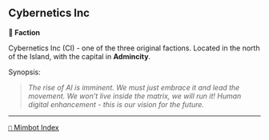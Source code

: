 ## Cybernetics Inc

**🪪 Faction**

Cybernetics Inc (CI) - one of the three original factions. Located in the north of the Island, with the capital in **Admincity**. 

Synopsis:
> *The rise of AI is imminent. We must just embrace it and lead the movement. We won’t live inside the matrix, we will run it! Human digital enhancement - this is our vision for the future.*


-----
[`📑` Mimbot Index](<https://zeithalt.github.io/r/#80b0>)
<!---
keywords: ci
aliases: CI
-->